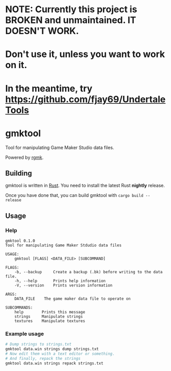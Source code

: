 # NOTE: Currently this project is BROKEN and unmaintained. IT DOESN'T WORK.
# Don't use it, unless you want to work on it.
# In the meantime, try https://github.com/fjay69/UndertaleTools

# gmktool
Tool for manipulating Game Maker Studio data files.

Powered by [rgmk](https://github.com/crumblingstatue/rgmk).

## Building
gmktool is written in [Rust](https://www.rust-lang.org/).
You need to install the latest Rust **nightly** release.

Once you have done that, you can build gmktool with `cargo build --release`

## Usage

### Help
```
gmktool 0.1.0
Tool for manipulating Game Maker Stdudio data files

USAGE:
	gmktool [FLAGS] <DATA_FILE> [SUBCOMMAND]

FLAGS:
    -b, --backup     Create a backup (.bk) before writing to the data file.
    -h, --help       Prints help information
    -V, --version    Prints version information

ARGS:
    DATA_FILE    The game maker data file to operate on

SUBCOMMANDS:
    help        Prints this message
    strings     Manipulate strings
    textures    Manipulate textures

```
### Example usage
```sh
# Dump strings to strings.txt
gmktool data.win strings dump strings.txt
# Now edit them with a text editor or something.
# And finally, repack the strings
gmktool data.win strings repack strings.txt
```
